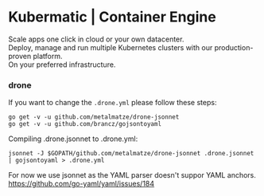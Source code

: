 # Kubermatic | Container Engine

Scale apps one click in cloud or your own datacenter.  
Deploy, manage and run multiple Kubernetes clusters with our production-proven platform.  
On your preferred infrastructure.

### drone

If you want to change the `.drone.yml` please follow these steps:

`go get -v -u github.com/metalmatze/drone-jsonnet`  
`go get -v -u github.com/brancz/gojsontoyaml`

Compiling .drone.jsonnet to .drone.yml:

`jsonnet -J $GOPATH/github.com/metalmatze/drone-jsonnet .drone.jsonnet | gojsontoyaml > .drone.yml`

For now we use jsonnet as the YAML parser doesn't suppor YAML anchors. https://github.com/go-yaml/yaml/issues/184

